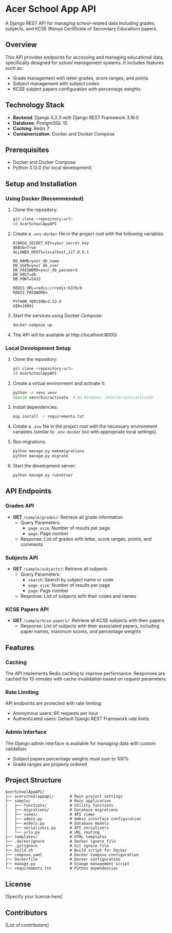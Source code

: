 # Acer School App API

A Django REST API for managing school-related data including grades, subjects, and KCSE (Kenya Certificate of Secondary Education) papers.

## Overview

This API provides endpoints for accessing and managing educational data, specifically designed for school management systems. It includes features such as:

- Grade management with letter grades, score ranges, and points
- Subject management with subject codes
- KCSE subject papers configuration with percentage weights

## Technology Stack

- **Backend**: Django 5.2.3 with Django REST Framework 3.16.0
- **Database**: PostgreSQL 15
- **Caching**: Redis 7
- **Containerization**: Docker and Docker Compose

## Prerequisites

- Docker and Docker Compose
- Python 3.13.0 (for local development)

## Setup and Installation

### Using Docker (Recommended)

1. Clone the repository:
   ```bash
   git clone <repository-url>
   cd AcerSchoolAppAPI
   ```

2. Create a `.env-docker` file in the project root with the following variables:
   ```
   DJANGO_SECRET_KEY=your_secret_key
   DEBUG=True
   ALLOWED_HOSTS=localhost,127.0.0.1
   
   DB_NAME=your_db_name
   DB_USER=your_db_user
   DB_PASSWORD=your_db_password
   DB_HOST=db
   DB_PORT=5432
   
   REDIS_URL=redis://redis:6379/0
   REDIS_PASSWORD=
   
   PYTHON_VERSION=3.13.0
   UID=10001
   ```

3. Start the services using Docker Compose:
   ```bash
   docker-compose up
   ```

4. The API will be available at http://localhost:8000/

### Local Development Setup

1. Clone the repository:
   ```bash
   git clone <repository-url>
   cd AcerSchoolAppAPI
   ```

2. Create a virtual environment and activate it:
   ```bash
   python -m venv venv
   source venv/bin/activate  # On Windows: venv\Scripts\activate
   ```

3. Install dependencies:
   ```bash
   pip install -r requirements.txt
   ```

4. Create a `.env` file in the project root with the necessary environment variables (similar to `.env-docker` but with appropriate local settings).

5. Run migrations:
   ```bash
   python manage.py makemigrations
   python manage.py migrate
   ```

6. Start the development server:
   ```bash
   python manage.py runserver
   ```

## API Endpoints

### Grades API

- **GET** `/sample/grades/`: Retrieve all grade information
  - Query Parameters:
    - `page_size`: Number of results per page
    - `page`: Page number
  - Response: List of grades with letter, score ranges, points, and comments

### Subjects API

- **GET** `/sample/subjects/`: Retrieve all subjects
  - Query Parameters:
    - `search`: Search by subject name or code
    - `page_size`: Number of results per page
    - `page`: Page number
  - Response: List of subjects with their codes and names

### KCSE Papers API

- **GET** `/sample/kcse-papers/`: Retrieve all KCSE subjects with their papers
  - Response: List of subjects with their associated papers, including paper names, maximum scores, and percentage weights

## Features

### Caching

The API implements Redis caching to improve performance. Responses are cached for 15 minutes with cache invalidation based on request parameters.

### Rate Limiting

API endpoints are protected with rate limiting:
- Anonymous users: 60 requests per hour
- Authenticated users: Default Django REST Framework rate limits

### Admin Interface

The Django admin interface is available for managing data with custom validation:
- Subject papers percentage weights must sum to 100%
- Grade ranges are properly ordered

## Project Structure

```
AcerSchoolAppAPI/
├── acerschoolappapi/       # Main project settings
├── sample/                 # Main application
│   ├── functions/          # Utility functions
│   ├── migrations/         # Database migrations
│   ├── views/              # API views
│   ├── admin.py            # Admin interface configuration
│   ├── models.py           # Database models
│   ├── serializers.py      # API serializers
│   └── urls.py             # URL routing
├── templates/              # HTML templates
├── .dockerignore           # Docker ignore file
├── .gitignore              # Git ignore file
├── build.sh                # Build script for Docker
├── compose.yaml            # Docker Compose configuration
├── Dockerfile              # Docker configuration
├── manage.py               # Django management script
└── requirements.txt        # Python dependencies
```

## License

[Specify your license here]

## Contributors

[List of contributors]
